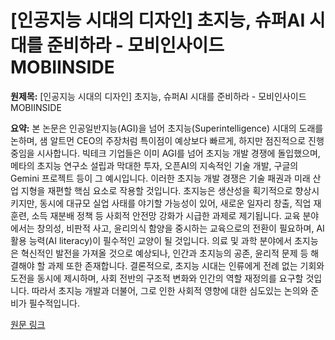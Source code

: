 # [인공지능 시대의 디자인] 초지능, 슈퍼AI 시대를 준비하라 - 모비인사이드 MOBIINSIDE

**원제목:** [인공지능 시대의 디자인] 초지능, 슈퍼AI 시대를 준비하라 - 모비인사이드 MOBIINSIDE

**요약:** 본 논문은 인공일반지능(AGI)을 넘어 초지능(Superintelligence) 시대의 도래를 논하며, 샘 알트먼 CEO의 주장처럼 특이점이 예상보다 빠르게, 하지만 점진적으로 진행 중임을 시사합니다.  빅테크 기업들은 이미 AGI를 넘어 초지능 개발 경쟁에 돌입했으며, 메타의 초지능 연구소 설립과  막대한 투자,  오픈AI의 지속적인 기술 개발, 구글의 Gemini 프로젝트 등이 그 예시입니다.  이러한 초지능 개발 경쟁은 기술 패권과 미래 산업 지형을 재편할 핵심 요소로 작용할 것입니다.  초지능은 생산성을 획기적으로 향상시키지만, 동시에 대규모 실업 사태를 야기할 가능성이 있어,  새로운 일자리 창출, 직업 재훈련, 소득 재분배 정책 등 사회적 안전망 강화가 시급한 과제로 제기됩니다.  교육 분야에서는 창의성, 비판적 사고, 윤리의식 함양을 중시하는 교육으로의 전환이 필요하며, AI 활용 능력(AI literacy)이 필수적인 교양이 될 것입니다. 의료 및 과학 분야에서 초지능은 혁신적인 발전을 가져올 것으로 예상되나,  인간과 초지능의 공존, 윤리적 문제 등 해결해야 할 과제 또한 존재합니다.  결론적으로, 초지능 시대는 인류에게 전례 없는 기회와 도전을 동시에 제시하며,  사회 전반의 구조적 변화와  인간의 역할 재정의를 요구할 것입니다.  따라서 초지능 개발과 더불어,  그로 인한 사회적 영향에 대한 심도있는 논의와 준비가 필수적입니다.

[원문 링크](https://www.mobiinside.co.kr/2025/07/24/super-ai/)
